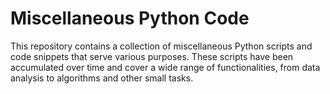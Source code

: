 #  Miscellaneous Python Code

This repository contains a collection of miscellaneous Python scripts and code snippets that serve various purposes. These scripts have been accumulated over time and cover a wide range of functionalities, from data analysis to algorithms and other small tasks.
